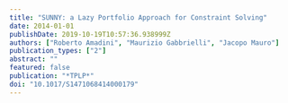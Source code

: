 ```yaml
---
title: "SUNNY: a Lazy Portfolio Approach for Constraint Solving"
date: 2014-01-01
publishDate: 2019-10-19T10:57:36.938999Z
authors: ["Roberto Amadini", "Maurizio Gabbrielli", "Jacopo Mauro"]
publication_types: ["2"]
abstract: ""
featured: false
publication: "*TPLP*"
doi: "10.1017/S1471068414000179"
---
```


